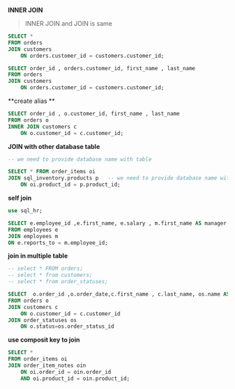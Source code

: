 
**INNER JOIN**
> INNER JOIN and  JOIN is same

```SQL
SELECT *
FROM orders
JOIN customers
	ON orders.customer_id = customers.customer_id;
```

```SQL
SELECT order_id , orders.customer_id, first_name , last_name
FROM orders
JOIN customers
	ON orders.customer_id = customers.customer_id;
```

**create alias **
```SQL
SELECT order_id , o.customer_id, first_name , last_name
FROM orders o
INNER JOIN customers c
	ON o.customer_id = c.customer_id;
```

**JOIN with other database table**

```SQL
-- we need to provide database name with table

SELECT * FROM order_items oi
JOIN sql_inventory.products p   -- we need to provide database name with table
	ON oi.product_id = p.product_id;


```

**self join**

```SQL
use sql_hr;

SELECT e.employee_id ,e.first_name, e.salary , m.first_name AS manager
FROM employees e
JOIN employees m
ON e.reports_to = m.employee_id;
```

**join in multiple table**

```SQL
-- select * FROM orders;
-- select * from customers;
-- select * from order_statuses;

SELECT  o.order_id ,o.order_date,c.first_name , c.last_name, os.name AS status
FROM orders o
JOIN customers c
	ON o.customer_id = c.customer_id
JOIN order_statuses os
	ON o.status=os.order_status_id

```

**use composit key to join**

```SQL
SELECT *
FROM order_items oi
JOIN order_item_notes oin
	ON oi.order_id = oin.order_id
	AND oi.product_id = oin.product_id;
```